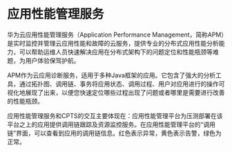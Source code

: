 # 应用性能管理服务<a name="cpts_01_0049"></a>

华为云应用性能管理服务（Application Performance Management，简称APM）是实时监控并管理云应用性能和故障的云服务，提供专业的分布式应用性能分析能力，可以帮助运维人员快速解决应用在分布式架构下的问题定位和性能瓶颈等难题，为用户体验保驾护航。

APM作为云应用诊断服务，适用于多种Java框架的应用。它包含了强大的分析工具，通过拓扑图、调用链、事务将应用状态、调用过程、用户对应用进行的操作可视化地展现了出来，以便您快速定位哪些过程出现了问题或者哪里是需要进行改善的性能瓶颈。

应用性能管理服务和CPTS的交互主要体现在：应用性能管理平台为压测部署在该平台之上的应用提供调用链跟踪及资源监控服务。在应用性能管理平台的“调用链”界面，可以查看到应用的调用链信息。红色表示异常，黄色表示告警，绿色为正常。

